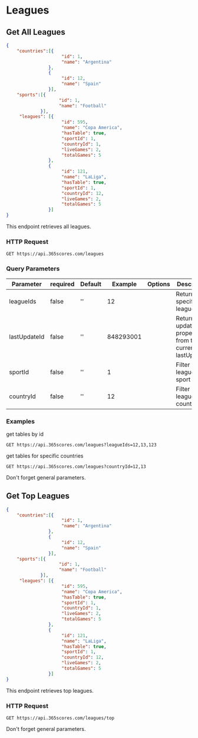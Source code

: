 # Leagues

## Get All Leagues

```json
{
    "countries":[{
                     "id": 1,
                     "name": "Argentina"
                },
                {
                     "id": 12,
                     "name": "Spain"
                }],
    "sports":[{
                    "id": 1,
                    "name": "Football"
             }],
     "leagues": [{
                     "id": 595,
                     "name": "Copa America",
                     "hasTable": true,
                     "sportId": 1,
                     "countryId": 1,
                     "liveGames": 2,
                     "totalGames": 5
                },
                {
                     "id": 121,
                     "name": "LaLiga",
                     "hasTable": true,
                     "sportId": 1,
                     "countryId": 12,
                     "liveGames": 2,
                     "totalGames": 5
                }]
}
```

This endpoint retrieves all leagues.

### HTTP Request

`GET https://api.365scores.com/leagues`

### Query Parameters

Parameter | required | Default | Example | Options | Description
--------- | ------- | ----------- | --- | ----- | ---------
leagueIds | false | '' | 12 | | Return specific leagues
lastUpdateId | false | '' | 848293001 | | Return only updated properties from the current lastUpdateId 
sportId | false | '' | 1 | | Filter leagues by sport 
countryId | false | '' | 12 | | Filter leagues by country  

### Examples

get tables by id

`GET https://api.365scores.com/leagues?leagueIds=12,13,123`

get tables for specific countries

`GET https://api.365scores.com/leagues?countryId=12,13`


<aside class="notice">
Don't forget general parameters.
</aside>

## Get Top Leagues

```json
{
    "countries":[{
                     "id": 1,
                     "name": "Argentina"
                },
                {
                     "id": 12,
                     "name": "Spain"
                }],
    "sports":[{
                    "id": 1,
                    "name": "Football"
             }],
     "leagues": [{
                     "id": 595,
                     "name": "Copa America",
                     "hasTable": true,
                     "sportId": 1,
                     "countryId": 1,
                     "liveGames": 2,
                     "totalGames": 5
                },
                {
                     "id": 121,
                     "name": "LaLiga",
                     "hasTable": true,
                     "sportId": 1,
                     "countryId": 12,
                     "liveGames": 2,
                     "totalGames": 5
                }]
}
```

This endpoint retrieves top leagues.

### HTTP Request

`GET https://api.365scores.com/leagues/top`

<aside class="notice">
Don't forget general parameters.
</aside>
